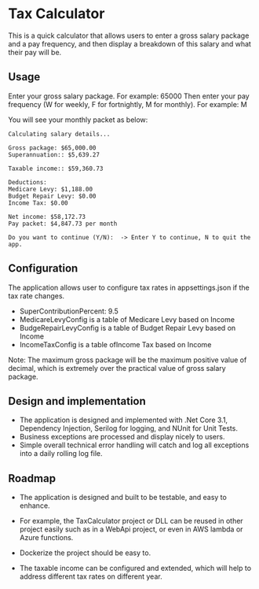 # Tax Calculator

This is a quick calculator that allows users to enter a gross salary package and a pay frequency, and then display a breakdown of this salary and what their pay will be.

## Usage

Enter your gross salary package. For example: 65000
Then enter your pay frequency (W for weekly, F for fortnightly, M for monthly). For example: M

You will see your monthly packet as below:

```
Calculating salary details...

Gross package: $65,000.00
Superannuation:: $5,639.27

Taxable income:: $59,360.73

Deductions:
Medicare Levy: $1,188.00
Budget Repair Levy: $0.00
Income Tax: $0.00

Net income: $58,172.73
Pay packet: $4,847.73 per month

Do you want to continue (Y/N):  -> Enter Y to continue, N to quit the app.
```

## Configuration

The application allows user to configure tax rates in appsettings.json if the tax rate changes.

- SuperContributionPercent: 9.5
- MedicareLevyConfig is a table of Medicare Levy based on Income
- BudgeRepairLevyConfig is a table of Budget Repair Levy based on Income
- IncomeTaxConfig is a table ofIncome Tax based on Income

Note: The maximum gross package will be the maximum positive value of decimal, which is extremely over the practical value of gross salary package.

## Design and implementation

- The application is designed and implemented with .Net Core 3.1, Dependency Injection, Serilog for logging, and NUnit for Unit Tests.
- Business exceptions are processed and display nicely to users.
- Simple overall technical error handling will catch and log all exceptions into a daily rolling log file.

## Roadmap

- The application is designed and built to be testable, and easy to enhance.
- For example, the TaxCalculator project or DLL can be reused in other project easily such as in a WebApi project, or even in AWS lambda or Azure functions.
- Dockerize the project should be easy to.

- The taxable income can be configured and extended, which will help to address different tax rates on different year.
